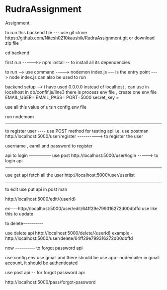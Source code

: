 # RudraAssignment
Assignment 


to run this backend file ---
use git clone https://github.com/Nitesh0210kaushik/RudraAssignment.git  or download zip file

cd backend 

first run ----->>      npm install       --  to install  all its dependencies

to run -->  use command ---->        nodemon
index.js --- is the entry point --->       node index.js   can also be used to run

backend setup -->   i have used 0.0.0.0  instead of localhost , can use in localhost in db/confif.js/line3
 there is process env file , create one env file 
   EMAIL_USER= 
EMAIL_PASS=
PORT=5000
secret_key = 

use all this value of ursin config.env file

run nodemom

--------------------------------------------
to  register  user ----
use POST method  for testing api i.e.  use postman
http://localhost:5000/user/register ----------> to register the user

username , eamil and password to register

api to login -----------  use post 
http://localhost:5000/user/login              -----> to login  api


----------------------------------------
use get api fetch all the user
http://localhost:5000/user/userlist


------------------------------

to edit use put api in post man


http://localhost:5000/edit/{userId}

ex----http://localhost:5000/user/edit/64ff29e799316272d00dbffd
use like this to update


to delete----------

use delete api
http://localhost:5000/delete/{userId}
example -http://localhost:5000/user/delete/64ff29e799316272d00dbffd





now ----------  to forgot password api

use config.env    use gmail and  there should be use app- nodemailer in gmail account, it should be authenticated

use post api -- for forgot password api

http://localhost:5000/pass/forgot-password
